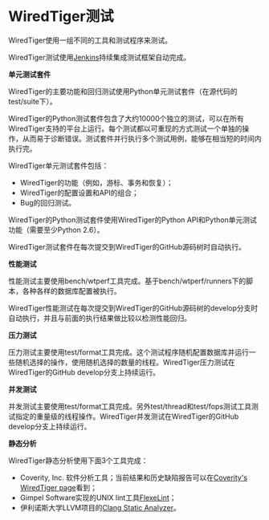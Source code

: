 WiredTiger测试
==============
WiredTiger使用一组不同的工具和测试程序来测试。

WiredTiger测试使用[Jenkins](http://jenkins-ci.org/)持续集成测试框架自动完成。

**单元测试套件**

WiredTiger的主要功能和回归测试使用Python单元测试套件（在源代码的test/suite下）。

WiredTiger的Python测试套件包含了大约10000个独立的测试，可以在所有WiredTiger支持的平台上运行。每个测试都以可重现的方式测试一个单独的操作，从而易于诊断错误。测试套件并行执行多个测试用例，能够在相当短的时间内执行完。

WiredTiger单元测试套件包括：
- WiredTiger的功能（例如，游标、事务和恢复）；
- WiredTiger的配置设置和API的组合；
- Bug的回归测试。

WiredTiger的Python测试套件使用WiredTiger的Python API和Python单元测试功能（需要至少Python 2.6）。

WiredTiger测试套件在每次提交到WiredTiger的GitHub源码树时自动执行。

**性能测试**

性能测试主要使用bench/wtperf工具完成。基于bench/wtperf/runners下的脚本，各种各样的数据库配置被执行。

WiredTiger性能测试在每次提交到WiredTiger的GitHub源码树的develop分支时自动执行，并且与前面的执行结果做比较以检测性能回归。

**压力测试**

压力测试主要使用test/format工具完成。这个测试程序随机配置数据库并运行一些随机选择的操作，使用随机选择的数量的线程。WiredTiger压力测试在WiredTiger的GitHub develop分支上持续运行。

**并发测试**

并发测试主要使用test/format工具完成。另外test/thread和test/fops测试工具测试指定的重量级的线程操作。WiredTiger并发测试在WiredTiger的GitHub develop分支上持续运行。

**静态分析**

WiredTiger静态分析使用下面3个工具完成：
- Coverity, Inc. 软件分析工具；当前结果和历史缺陷报告可以在[Coverity's WiredTiger page](https://scan.coverity.com/projects/1018)看到；
- Gimpel Software实现的UNIX lint工具[FlexeLint](http://www.gimpel.com/html/flex.htm)；
- 伊利诺斯大学LLVM项目的[Clang Static Analyzer](http://clang-analyzer.llvm.org/)。
